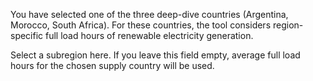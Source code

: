 You have selected one of the three deep-dive countries (Argentina, Morocco, South Africa). For these countries, the tool considers region-specific full load hours of renewable electricity generation.

Select a subregion here. If you leave this field empty, average full load hours for the chosen supply country will be used.
